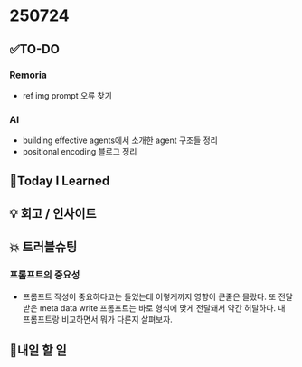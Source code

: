 # 250724
## ✅TO-DO
### Remoria
- ref img prompt 오류 찾기 
### AI
- building effective agents에서 소개한 agent 구조들 정리
- positional encoding 블로그 정리

## 📌Today I Learned

## 💡 회고 / 인사이트

## 💥 트러블슈팅
### 프롬프트의 중요성
- 프롬프트 작성이 중요하다고는 들었는데 이렇게까지 영향이 큰줄은 몰랐다. 또 전달받은 meta data write 프롬프트는 바로 형식에 맞게 전달돼서 약간 허탈하다. 내 프롬프트랑 비교하면서 뭐가 다른지 살펴보자.

## 🍩내일 할 일